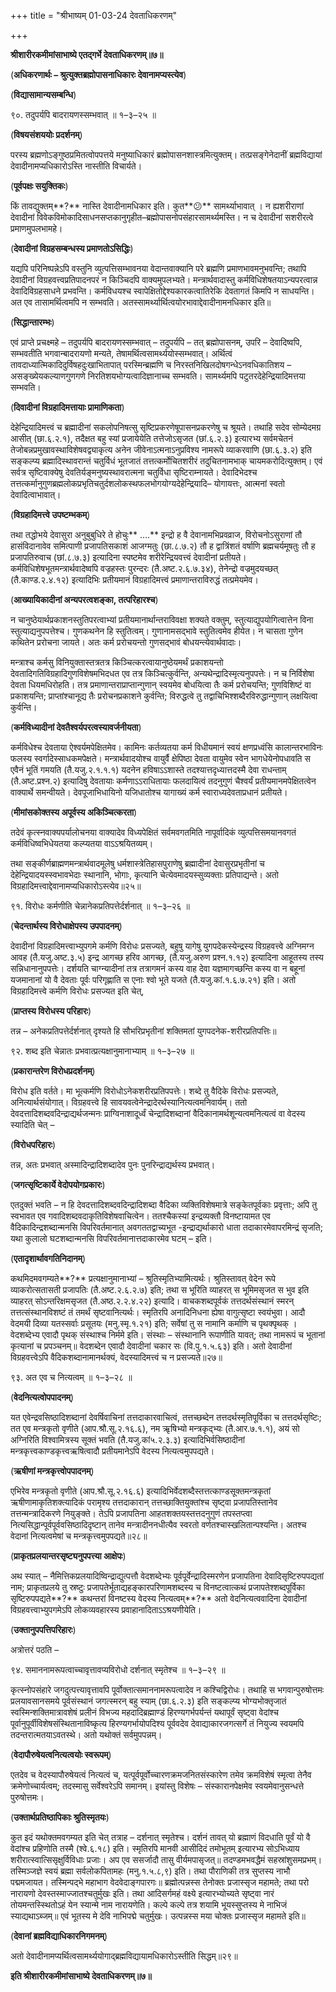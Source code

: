 +++
title = "श्रीभाष्यम् 01-03-24 देवताधिकरणम्"

+++


**श्रीशारीरकमीमांसाभाष्ये एतद्गर्भे देवताधिकरणम्॥७॥**

(**अधिकरणार्थः – श्रुत्युक्तब्रह्मोपासनाधिकारः देवानामप्यस्त्येव**)

(**विद्यासामान्यसम्बन्धि**)

९०. तदुपर्यपि बादरायणस्सम्भवात् ॥ १–३–२५ ॥

(**विषयसंशययोः प्रदर्शनम्**)

परस्य ब्रह्मणोऽङ्गुष्ठप्रमितत्वोपपत्तये मनुष्याधिकारं ब्रह्मोपासनशास्त्रमित्युक्तम्। तत्प्रसङ्गेनेदानीं ब्रह्मविद्यायां देवादीनामप्यधिकारोऽस्ति नास्तीति विचार्यते।

(**पूर्वपक्षः सयुक्तिकः**)

किं तावद्युक्तम्**?** नास्ति देवादीनामधिकार इति। कुत**😕** सामर्थ्याभावात् । न ह्यशरीराणां देवादीनां विवेकविमोकादिसाधनसप्तकानुगृहीत–ब्रह्मोपासनोपसंहारसामर्थ्यमस्ति। न च देवादीनां सशरीरत्वे प्रमाणमुपलभामहे।

(**देवादीनां विग्रहसम्बन्धस्य प्रमाणतोऽसिद्धिः**)

यद्यपि परिनिष्पन्नेऽपि वस्तुनि व्युत्पत्तिसम्भावनया वेदान्तवाक्यानि परे ब्रह्मणि प्रमाणभावमनुभवन्ति; तथापि देवादीनां विग्रहवत्त्वप्रतिपादनपरं न किञ्चिदपि वाक्यमुपलभ्यते। मन्त्रार्थवादास्तु कर्मविधिशेषतयाऽन्यपरत्वान्न देवादिविग्रहसाधने प्रभवन्ति। कर्मविधयश्च स्वापेक्षितोद्देश्यकारकत्वातिरेकि देवतागतं किमपि न साधयन्ति। अत एव तासामर्थित्वमपि न सम्भवति। अतस्सामर्थ्यार्थित्वयोरभावाद्देवादीनामनधिकार इति॥

(**सिद्धान्तारम्भः**)

एवं प्राप्ते प्रचक्ष्महे – तदुपर्यपि बादरायणस्सम्भवात् – तदुपर्यपि – तत् ब्रह्मोपासनम्, उपरि – देवादिष्वपि, सम्भवतीति भगवान्बादरायणो मन्यते, तेषामर्थित्वसामर्थ्ययोस्सम्भवात्। अर्थित्वं तावदाध्यात्मिकादिदुर्विषहदुःखाभितापात् परस्मिन्ब्रह्मणि च निरस्तनिखिलदोषगन्धेऽनवधिकातिशय – असङ्ख्येयकल्याणगुणगणे निरतिशयभोग्यत्वादिज्ञानाच्च सम्भवति। सामर्थ्यमपि पटुतरदेहेन्द्रियादिमत्तया सम्भवति।

(**दिवादीनां विग्रहादिमत्तायाः प्रामाणिकता**)

देहेन्द्रियादिमत्त्वं च ब्रह्मादीनां सकलोपनिषत्सु सृष्टिप्रकरणेषूपासनप्रकरणेषु च श्रूयते। तथाहि सदेव सोम्येदमग्र आसीत् (छा.६.२.१), तदैक्षत बहु स्यां प्रजायेयेति तत्तेजोऽसृजत (छां.६.२.३) इत्यारभ्य सर्वमचेतनं तेजोबन्नप्रमुखावस्थाविशेषवद्व्याकृत्य अनेन जीवेनाऽत्मनाऽनुप्रविश्य नामरूपे व्याकरवाणि (छा.६.३.२) इति सङ्कल्प्य ब्रह्मादिस्थावरान्तं चतुर्विधं भूतजातं तत्तत्कर्मोचितशरीरं तदुचितनामभाक् चायमकरोदित्युक्तम्। एवं सर्वत्र सृष्टिवाक्येषु देवतिर्यङ्मनुष्यस्थावरात्मना चतुर्विधा सृष्टिराम्नायते। देवादिभेदश्च तत्तत्कर्मानुगुणब्रह्मलोकप्रभृतिचतुर्दशलोकस्थफलभोगयोग्यदेहेन्द्रियादि– योगायत्तः, आत्मनां स्वतो देवादित्वाभावात्।

(**विग्रहादिमत्त्वे उपष्टम्भकम्**)

तथा तद्धोभये देवासुरा अनुबुबुधिरे ते होचुः** ….** इन्द्रो ह वै देवानामभिप्रवव्राज, विरोचनोऽसुराणां तौ हासंविदानावेव समित्पाणी प्रजापतिसकाशं आजग्मतुः (छा.८.७.२) तौ ह द्वात्रिंशतं वर्षाणि ब्रह्मचर्यमूषतुः तौ ह प्रजापतिरुवाच (छां.८.७.३) इत्यादिना स्पष्टमेव शरीरेन्द्रियवत्त्वं देवादीनां प्रतीयते। कर्मविधिशेषभूतमन्त्रार्थवादेष्वपि वज्रहस्तः पुरन्दरः (तै.अष्ट.२.६.७.३४), तेनेन्द्रो वज्रमुदयच्छत् (तै.काण्ड.२.४.१२) इत्यादिभिः प्रतीयमानं विग्रहादिमत्त्वं प्रमाणान्तराविरुद्धं तत्प्रमेयमेव।

(**आख्यायिकादीनां अन्यपरत्वशङ्का, तत्परिहारश्च**)

न चानुष्ठेयार्थप्रकाशनस्तुतिपरत्वाभ्यां प्रतीयमानार्थान्तराविवक्षा शक्यते वक्तुम्, स्तुत्याद्युपयोगित्वात्तेन विना स्तुत्याद्यनुपपत्तेश्च। गुणकथनेन हि स्तुतित्वम्। गुणानामसद्भावे स्तुतित्वमेव हीयेत। न चासता गुणेन कथितेन प्ररोचना जायते। अतः कर्म प्ररोचयन्तो गुणसद्भावं बोधयन्त्येवार्थवादाः।

मन्त्राश्च कर्मसु विनियुक्तास्तत्रतत्र किञ्चित्करत्वायानुष्ठेयमर्थं प्रकाशयन्तो देवतादिगतिविग्रहादिगुणविशेषमभिदधत एव तत्र किञ्चित्कुर्वन्ति, अन्यथेन्द्रादिस्मृत्यनुपपत्तेः। न च निर्विशेषा देवता धियमधिरोहति। तत्र प्रमाणान्तराप्राप्तान्गुणान् स्वयमेव बोधयित्वा तैः कर्म प्ररोचयन्ति; गुणविशिष्टं वा प्रकाशयन्ति; प्राप्तांश्चानूद्य तैः प्ररोचनप्रकाशने कुर्वन्ति; विरुद्धत्वे तु तद्वाचिभिश्शब्दैरविरुद्धान्गुणान् लक्षयित्वा कुर्वन्ति।

(**कर्मविध्यादीनां देवतैश्वर्यपरत्वस्यावर्जनीयता**)

कर्मविधेश्च देवताया ऐश्वर्यमपेक्षितमेव। कामिनः कर्तव्यतया कर्म विधीयमानं स्वयं क्षणप्रध्वंसि कालान्तरभाविनः फलस्य स्वर्गादेस्साधकमपेक्षते। मन्त्रार्थवादयोश्च वायुर्वै क्षेपिष्ठा देवता वायुमेव स्वेन भागधेयेनोपधावति स एवैनं भूतिं गमयति (तै.यजु.२.१.१.१) यदनेन हविषाऽऽशास्ते तदश्यात्तदृध्यात्तदस्मै देवा राधन्ताम् (तै.अष्ट.प्रश्न.२) इत्यादिषु देवतायाः कर्मणाऽऽराधितायाः फलदायित्वं तदनुगुणं चैश्वर्यं प्रतीयमानमपेक्षितत्वेन वाक्यार्थे समन्वीयते। देवपूजाभिधायिनो यजिधातोश्च यागाख्यं कर्म स्वाराध्यदेवताप्रधानं प्रतीयते।

(**मीमांसकोक्तस्य अपूर्वस्य अकिञ्चित्करता**)

तदेवं कृत्स्नवाक्यपर्यालोचनया वाक्यादेव विध्यपेक्षितं सर्वमवगतमिति नापूर्वादिकं व्युत्पत्तिसमयानवगतं कर्मविधिष्वभिधेयतया कल्प्यतया वाऽऽश्रयितव्यम्।

तथा सङ्कीर्णब्राह्मणमन्त्रार्थवादमूलेषु धर्मशास्त्रेतिहासपुराणेषु ब्रह्मादीनां देवासुरप्रभृतीनां च देहेन्द्रियादयस्स्वभावभेदाः स्थानानि, भोगाः, कृत्यानि चेत्येवमादयस्सुव्यक्ताः प्रतिपाद्यन्ते। अतो विग्रहादिमत्त्वाद्देवानामप्यधिकारोऽस्त्येव॥२५॥

९१. विरोधः कर्मणीति चेन्नानेकप्रतिपत्तेर्दर्शनात् ॥ १–३–२६ ॥

(**चेदन्तार्थस्य विरोधाक्षेपस्य उपपादनम्**)

देवादीनां विग्रहादिमत्त्वाभ्युपगमे कर्मणि विरोधः प्रसज्यते, बहुषु यागेषु युगपदेकस्येन्द्रस्य विग्रहवत्त्वे अग्निमग्न आवह (तै.यजु.अष्ट.३.५) इन्द्र आगच्छ हरिव आगच्छ, (तै.यजु.अरुण प्रश्न.१.१२) इत्यादिना आहूतस्य तस्य सन्निधानानुपपत्तेः। दर्शयति चाग्न्यादीनां तत्र तत्रागमनं कस्य वाह देवा यज्ञमागच्छन्ति कस्य वा न बहूनां यजमानानां यो वै देवताः पूर्वः परिगृह्णाति स एनाः श्वो भूते यजते (तै.यजु.कां.१.६.७.२१) इति। अतो विग्रहादिमत्त्वे कर्मणि विरोधः प्रसज्यत इति चेत्,

(**प्राप्तस्य विरोधस्य परिहारः**)

तन्न – अनेकप्रतिपत्तेर्दर्शनात् दृश्यते हि सौभरिप्रभृतीनां शक्तिमतां युगपदनेक-शरीरप्रतिपत्तिः॥

९२. शब्द इति चेन्नातः प्रभवात्प्रत्यक्षानुमानाभ्याम् ॥ १–३–२७ ॥

(**प्रकारान्तरेण विरोधप्रदर्शनम्**)

विरोध इति वर्तते। मा भूत्कर्मणि विरोधोऽनेकशरीरप्रतिपपत्तेः। शब्दे तु वैदिके विरोधः प्रसज्यते, अनित्यार्थसंयोगात्। विग्रहवत्त्वे हि सावयवत्वेनेन्द्रादेरर्थस्यानित्यत्वमनिवार्यम्। ततो देवदत्तादिशब्दवदिन्द्राद्यर्थजन्मनः प्राग्विनाशादूर्ध्वं चेन्द्रादिशब्दानां वैदिकानामर्थशून्यत्वमनित्यत्वं वा वेदस्य स्यादिति चेत् –

(**विरोधपरिहारः**)

तन्न, अतः प्रभवात् अस्मादिन्द्रादिशब्दादेव पुनः पुनरिन्द्राद्यर्थस्य प्रभवात्।

(**जगत्सृष्टिकार्ये वेदोपयोगप्रकारः**)

एतदुक्तं भवति – न हि देवदत्तादिशब्दवदिन्द्रादिशब्दा वैदिका व्यक्तिविशेषमात्रे सङ्केतपूर्वकाः प्रवृत्ताः; अपि तु स्वभावत एव गवादिशब्दवदाकृतिविशेषवाचित्वेन। ततश्चैकस्यां इन्द्रव्यक्तौ विनष्टायामत एव वैदिकादिन्द्रशब्दान्मनसि विपरिवर्तमानात् अवगततद्वाच्यभूत -इन्द्राद्यर्थाकारो धाता तदाकारमेवापरमिन्द्रं सृजति; यथा कुलालो घटशब्दान्मनसि विपरिवर्तमानात्तदाकारमेव घटम् – इति।

(**एतादृशार्थावगतिनिदानम्**)

कथमिदमवगम्यते**?** प्रत्यक्षानुमानाभ्यां – श्रुतिस्मृतिभ्यामित्यर्थः। श्रुतिस्तावत् वेदेन रूपे व्याकरोत्सतासती प्रजापतिः (तै.अष्ट.२.६.२.७) इति; तथा स भूरिति व्याहरत् स भूमिमसृजत स भुव इति व्याहरत् सोऽन्तरिक्षमसृजत (तै.अष्ठ.२.२.४.२२) इत्यादि। वाचकशब्दपूर्वकं तत्तदर्थसंस्थानं स्मरन् तत्तत्संस्थानविशष्टं तं तमर्थं सृष्टवानित्यर्थः। स्मृतिरपि अनादिनिधना ह्येषा वागुत्सृष्टा स्वयंभुवा। आदौ वेदमयी दिव्या यतस्सर्वाः प्रसूतयः (मनु.स्मृ.१.२१) इति; सर्वेषां तु स नामानि कर्माणि च पृथक्पृथक् । वेदशब्देभ्य एवादौ पृथक् संस्थाश्च निर्ममे इति। संस्थाः – संस्थानानि रूपाणीति यावत्; तथा नामरूपं च भूतानां कृत्यानां च प्रपञ्चनम्॥ वेदशब्देन एवादौ देवादीनां चकार सः (वि.पु.१.५.६३) इति। अतो देवादीनां विग्रहवत्त्वेऽपि वैदिकशब्दानामानर्थक्यं, वेदस्यादिमत्त्वं च न प्रसज्यते॥२७॥

९३. अत एव च नित्यत्वम् ॥ १–३–२८ ॥

(**वेदनित्यत्वोपपादनम्**)

यत एवेन्द्रवसिष्ठादिशब्दानां देवर्षिवाचिनां तत्तदाकारवाचित्वं, तत्तच्छब्देन तत्तदर्थस्मृतिपूर्विका च तत्तदर्थसृष्टिः; तत एव मन्त्रकृतो वृणीते (आप.श्रौ.सू.२.१६.६), नम ऋृषिभ्यो मन्त्रकृद्भ्यः (तै.आर.७.१.१), अयं सो अग्निरिति विश्वामित्रस्य सूक्तं भवति (तै.यजु.कां५.२.३.३) इत्यादिभिर्वसिष्ठादीनां मन्त्रकृत्त्वकाण्डकृत्त्वऋषित्वादौ प्रतीयमानेऽपि वेदस्य नित्यत्वमुपपद्यते।

(**ऋषीणां मन्त्रकृत्त्वोपपादनम्**)

एभिरेव मन्त्रकृतो वृणीते (आप.श्रौ.सू.२.१६.६) इत्यादिभिर्वेदशब्दैस्तत्तत्काण्डसूक्तमन्त्रकृतां ऋषीणामाकृतिशक्त्यादिकं परामृश्य तत्तदाकारान् तत्तच्छाक्तियुक्तांश्च सृष्ट्वा प्रजापतिस्तानेव तत्तन्मन्त्रादिकरणे नियुङ्क्ते। तेऽपि प्रजापतिना आहतशक्तयस्तत्तदनुगुणं तपस्तप्त्वा नित्यसिद्धान्पूर्वपूर्ववसिष्ठादिदृष्टान् तानेव मन्त्रादीननधीत्यैव स्वरतो वर्णतश्चास्खलितान्पश्यन्ति। अतश्च वेदानां नित्यत्वमेषां च मन्त्रकृत्त्वमुपपद्यते॥२८॥

(**प्राकृतप्रलयान्तरसृष्ट्यनुपपत्त्या आक्षेपः**)

अथ स्यात् – नैमित्तिकप्रलयादिष्विन्द्राद्युत्पत्तौ वेदशब्देभ्यः पूर्वपूर्वेन्द्रादिस्मरणेन प्रजापतिना देवादिसृष्टिरुपपद्यतां नाम; प्राकृतप्रलये तु स्रष्टुः प्रजापतेर्भूताद्यहङ्कारपरिणामशब्दस्य च विनष्टत्वात्कथं प्रजापतेश्शब्दपूर्विका सृष्टिरुपपद्यते**?** कथन्तरां विनष्टस्य वेदस्य नित्यत्वम्**?** अतो वेदनित्यत्ववादिना देवादीनां विग्रहवत्त्वाभ्युपगमेऽपि लोकव्यवहारस्य प्रवाहानादिताऽऽश्रयणीयेति।

(**उक्तानुपपत्तिपरिहारः**)

अत्रोत्तरं पठति –

९४. समाननामरूपत्वाच्चावृत्तावप्यविरोधो दर्शनात् स्मृतेश्च ॥ १–३–२९ ॥

कृत्स्नोपसंहारे जगदुत्पत्त्यावृत्तावपि पूर्वोक्तात्समाननामरूपत्वादेव न कश्चिद्विरोधः। तथाहि स भगवान्पुरुषोत्तमः प्रलयावसानसमये पूर्वसंस्थानं जगत्स्मरन् बहु स्याम् (छा.६.२.३) इति सङ्कल्प्य भोग्यभोक्तृजातं स्वस्मिन्शक्तिमात्रावशेषं प्रलीनं विभज्य महदादिब्रह्माण्डं हिरण्यगर्भपर्यन्तं यथापूर्वं सृष्ट्वा वेदांश्च पूर्वानुपूर्वीविशेषसंस्थितानाविष्कृत्य हिरण्यगर्भायोपदिश्य पूर्ववदेव देवाद्याकारजगत्सर्गे तं नियुज्य स्वयमपि तदन्तरात्मतयाऽवतस्थे। अतो यथोक्तं सर्वमुपपन्नम्।

(**वेदापौरुषेयत्वनित्यत्वयोः स्वरूपम्**)

एतदेव च वेदस्यापौरुषेयत्वं नित्यत्वं च, यत्पूर्वपूर्वोच्चारणक्रमजनितसंस्कारेण तमेव क्रमविशेषं स्मृत्वा तेनैव क्रमेणोच्चार्यत्वम्; तदस्मासु सर्वेश्वरेऽपि समानम्। इयांस्तु विशेषः – संस्कारानपेक्षमेव स्वयमेवानुसन्धत्ते पुरुषोत्तमः।

(**उक्तार्थप्रतिष्ठापिकाः श्रुतिस्मृतयः**)

कुत इदं यथोक्तमवगम्यत इति चेत् तत्राह – दर्शनात् स्मृतेश्च। दर्शनं तावत् यो ब्रह्माणं विदधाति पूर्वं यो वै वेदांश्च प्रहिणोति तस्मै (श्वे.६.१८) इति। स्मृतिरपि मानवी आसीदिदं तमोभूतम् इत्यारभ्य सोऽभिध्याय शरीरात्स्वात्सिसृक्षुर्विविधाः प्रजाः। अप एव ससर्जादौ तासु वीर्यमपासृजत्॥ तदण्डमभवद्धैमं सहस्रांशुसमप्रभम्। तस्मिञ्जज्ञे स्वयं ब्रह्मा सर्वलोकपितामहः (मनु.१.५.८,९) इति। तथा पौराणिकी तत्र सुप्तस्य नाभौ पद्ममजायत। तस्मिन्पद्भे महाभाग वेदवेदाङ्गपारगः॥ ब्रह्मोत्पन्नस्स तेनोक्तः प्रजास्सृज महामते; तथा परो नारायणो देवस्तस्माज्जातश्चतुर्मुखः इति। तथा आदिसर्गमहं वक्ष्ये इत्यारभ्योच्यते सृष्ट्वा नारं तोयमन्तस्स्थितोऽहं येन स्यान्मे नाम नारायणेति। कल्पे कल्पे तत्र शयामि भूयस्सुप्तस्य मे नाभिजं स्याद्यथाऽब्जम्॥ एवं भूतस्य मे देवि नाभिपद्मे चतुर्मुखः। उत्पन्नस्स मया चोक्तः प्रजास्सृज महामते इति॥

(**देवानां ब्रह्मविद्याधिकारनिगमनम्**)

अतो देवादीनामप्यर्थित्वसामर्थ्ययोगाद्ब्रह्मविद्यायामधिकारोऽस्तीति सिद्धम्॥२९॥

**इति श्रीशारीरकमीमांसाभाष्ये देवताधिकरणम्॥७॥**




